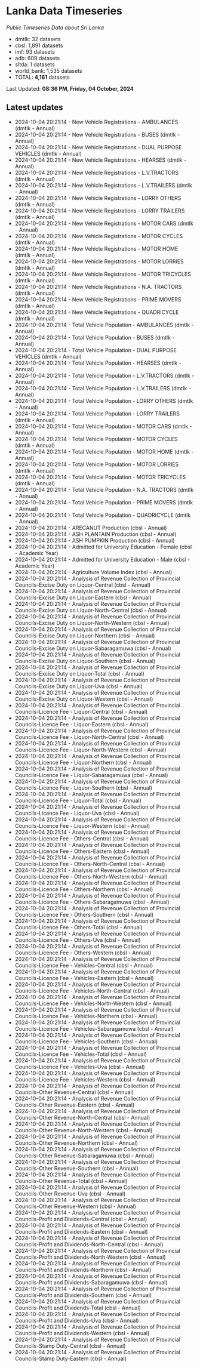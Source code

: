 # Lanka Data Timeseries
*Public Timeseries Data about Sri Lanka*

* dmtlk: 32 datasets
* cbsl: 1,891 datasets
* imf: 93 datasets
* adb: 609 datasets
* sltda: 1 datasets
* world_bank: 1,535 datasets
* TOTAL: **4,161** datasets

Last Updated: **08:36 PM, Friday, 04 October, 2024**

## Latest updates

* 2024-10-04 20:21:14 - New Vehicle Registrations - AMBULANCES (dmtlk - Annual)
* 2024-10-04 20:21:14 - New Vehicle Registrations - BUSES (dmtlk - Annual)
* 2024-10-04 20:21:14 - New Vehicle Registrations - DUAL PURPOSE VEHICLES (dmtlk - Annual)
* 2024-10-04 20:21:14 - New Vehicle Registrations - HEARSES (dmtlk - Annual)
* 2024-10-04 20:21:14 - New Vehicle Registrations - L.V.TRACTORS (dmtlk - Annual)
* 2024-10-04 20:21:14 - New Vehicle Registrations - L.V.TRAILERS (dmtlk - Annual)
* 2024-10-04 20:21:14 - New Vehicle Registrations - LORRY OTHERS (dmtlk - Annual)
* 2024-10-04 20:21:14 - New Vehicle Registrations - LORRY TRAILERS (dmtlk - Annual)
* 2024-10-04 20:21:14 - New Vehicle Registrations - MOTOR CARS (dmtlk - Annual)
* 2024-10-04 20:21:14 - New Vehicle Registrations - MOTOR CYCLES (dmtlk - Annual)
* 2024-10-04 20:21:14 - New Vehicle Registrations - MOTOR HOME (dmtlk - Annual)
* 2024-10-04 20:21:14 - New Vehicle Registrations - MOTOR LORRIES (dmtlk - Annual)
* 2024-10-04 20:21:14 - New Vehicle Registrations - MOTOR TRICYCLES (dmtlk - Annual)
* 2024-10-04 20:21:14 - New Vehicle Registrations - N.A. TRACTORS (dmtlk - Annual)
* 2024-10-04 20:21:14 - New Vehicle Registrations - PRIME MOVERS (dmtlk - Annual)
* 2024-10-04 20:21:14 - New Vehicle Registrations - QUADRICYCLE (dmtlk - Annual)
* 2024-10-04 20:21:14 - Total Vehicle Population - AMBULANCES (dmtlk - Annual)
* 2024-10-04 20:21:14 - Total Vehicle Population - BUSES (dmtlk - Annual)
* 2024-10-04 20:21:14 - Total Vehicle Population - DUAL PURPOSE VEHICLES (dmtlk - Annual)
* 2024-10-04 20:21:14 - Total Vehicle Population - HEARSES (dmtlk - Annual)
* 2024-10-04 20:21:14 - Total Vehicle Population - L.V.TRACTORS (dmtlk - Annual)
* 2024-10-04 20:21:14 - Total Vehicle Population - L.V.TRAILERS (dmtlk - Annual)
* 2024-10-04 20:21:14 - Total Vehicle Population - LORRY OTHERS (dmtlk - Annual)
* 2024-10-04 20:21:14 - Total Vehicle Population - LORRY TRAILERS (dmtlk - Annual)
* 2024-10-04 20:21:14 - Total Vehicle Population - MOTOR CARS (dmtlk - Annual)
* 2024-10-04 20:21:14 - Total Vehicle Population - MOTOR CYCLES (dmtlk - Annual)
* 2024-10-04 20:21:14 - Total Vehicle Population - MOTOR HOME (dmtlk - Annual)
* 2024-10-04 20:21:14 - Total Vehicle Population - MOTOR LORRIES (dmtlk - Annual)
* 2024-10-04 20:21:14 - Total Vehicle Population - MOTOR TRICYCLES (dmtlk - Annual)
* 2024-10-04 20:21:14 - Total Vehicle Population - N.A. TRACTORS (dmtlk - Annual)
* 2024-10-04 20:21:14 - Total Vehicle Population - PRIME MOVERS (dmtlk - Annual)
* 2024-10-04 20:21:14 - Total Vehicle Population - QUADRICYCLE (dmtlk - Annual)
* 2024-10-04 20:21:14 - ARECANUT Production (cbsl - Annual)
* 2024-10-04 20:21:14 - ASH PLANTAIN Production (cbsl - Annual)
* 2024-10-04 20:21:14 - ASH PUMPKIN Production (cbsl - Annual)
* 2024-10-04 20:21:14 - Admitted for University Education - Female (cbsl - Academic Year)
* 2024-10-04 20:21:14 - Admitted for University Education - Male (cbsl - Academic Year)
* 2024-10-04 20:21:14 - Agriculture Volume Index (cbsl - Annual)
* 2024-10-04 20:21:14 - Analysis of Revenue Collection of Provincial Councils-Excise Duty on Liquor-Central (cbsl - Annual)
* 2024-10-04 20:21:14 - Analysis of Revenue Collection of Provincial Councils-Excise Duty on Liquor-Eastern (cbsl - Annual)
* 2024-10-04 20:21:14 - Analysis of Revenue Collection of Provincial Councils-Excise Duty on Liquor-North-Central (cbsl - Annual)
* 2024-10-04 20:21:14 - Analysis of Revenue Collection of Provincial Councils-Excise Duty on Liquor-North-Western (cbsl - Annual)
* 2024-10-04 20:21:14 - Analysis of Revenue Collection of Provincial Councils-Excise Duty on Liquor-Northern (cbsl - Annual)
* 2024-10-04 20:21:14 - Analysis of Revenue Collection of Provincial Councils-Excise Duty on Liquor-Sabaragamuwa (cbsl - Annual)
* 2024-10-04 20:21:14 - Analysis of Revenue Collection of Provincial Councils-Excise Duty on Liquor-Southern (cbsl - Annual)
* 2024-10-04 20:21:14 - Analysis of Revenue Collection of Provincial Councils-Excise Duty on Liquor-Total (cbsl - Annual)
* 2024-10-04 20:21:14 - Analysis of Revenue Collection of Provincial Councils-Excise Duty on Liquor-Uva (cbsl - Annual)
* 2024-10-04 20:21:14 - Analysis of Revenue Collection of Provincial Councils-Excise Duty on Liquor-Western (cbsl - Annual)
* 2024-10-04 20:21:14 - Analysis of Revenue Collection of Provincial Councils-Licence Fee - Liquor-Central (cbsl - Annual)
* 2024-10-04 20:21:14 - Analysis of Revenue Collection of Provincial Councils-Licence Fee - Liquor-Eastern (cbsl - Annual)
* 2024-10-04 20:21:14 - Analysis of Revenue Collection of Provincial Councils-Licence Fee - Liquor-North-Central (cbsl - Annual)
* 2024-10-04 20:21:14 - Analysis of Revenue Collection of Provincial Councils-Licence Fee - Liquor-North-Western (cbsl - Annual)
* 2024-10-04 20:21:14 - Analysis of Revenue Collection of Provincial Councils-Licence Fee - Liquor-Northern (cbsl - Annual)
* 2024-10-04 20:21:14 - Analysis of Revenue Collection of Provincial Councils-Licence Fee - Liquor-Sabaragamuwa (cbsl - Annual)
* 2024-10-04 20:21:14 - Analysis of Revenue Collection of Provincial Councils-Licence Fee - Liquor-Southern (cbsl - Annual)
* 2024-10-04 20:21:14 - Analysis of Revenue Collection of Provincial Councils-Licence Fee - Liquor-Total (cbsl - Annual)
* 2024-10-04 20:21:14 - Analysis of Revenue Collection of Provincial Councils-Licence Fee - Liquor-Uva (cbsl - Annual)
* 2024-10-04 20:21:14 - Analysis of Revenue Collection of Provincial Councils-Licence Fee - Liquor-Western (cbsl - Annual)
* 2024-10-04 20:21:14 - Analysis of Revenue Collection of Provincial Councils-Licence Fee - Others-Central (cbsl - Annual)
* 2024-10-04 20:21:14 - Analysis of Revenue Collection of Provincial Councils-Licence Fee - Others-Eastern (cbsl - Annual)
* 2024-10-04 20:21:14 - Analysis of Revenue Collection of Provincial Councils-Licence Fee - Others-North-Central (cbsl - Annual)
* 2024-10-04 20:21:14 - Analysis of Revenue Collection of Provincial Councils-Licence Fee - Others-North-Western (cbsl - Annual)
* 2024-10-04 20:21:14 - Analysis of Revenue Collection of Provincial Councils-Licence Fee - Others-Northern (cbsl - Annual)
* 2024-10-04 20:21:14 - Analysis of Revenue Collection of Provincial Councils-Licence Fee - Others-Sabaragamuwa (cbsl - Annual)
* 2024-10-04 20:21:14 - Analysis of Revenue Collection of Provincial Councils-Licence Fee - Others-Southern (cbsl - Annual)
* 2024-10-04 20:21:14 - Analysis of Revenue Collection of Provincial Councils-Licence Fee - Others-Total (cbsl - Annual)
* 2024-10-04 20:21:14 - Analysis of Revenue Collection of Provincial Councils-Licence Fee - Others-Uva (cbsl - Annual)
* 2024-10-04 20:21:14 - Analysis of Revenue Collection of Provincial Councils-Licence Fee - Others-Western (cbsl - Annual)
* 2024-10-04 20:21:14 - Analysis of Revenue Collection of Provincial Councils-Licence Fee - Vehicles-Central (cbsl - Annual)
* 2024-10-04 20:21:14 - Analysis of Revenue Collection of Provincial Councils-Licence Fee - Vehicles-Eastern (cbsl - Annual)
* 2024-10-04 20:21:14 - Analysis of Revenue Collection of Provincial Councils-Licence Fee - Vehicles-North-Central (cbsl - Annual)
* 2024-10-04 20:21:14 - Analysis of Revenue Collection of Provincial Councils-Licence Fee - Vehicles-North-Western (cbsl - Annual)
* 2024-10-04 20:21:14 - Analysis of Revenue Collection of Provincial Councils-Licence Fee - Vehicles-Northern (cbsl - Annual)
* 2024-10-04 20:21:14 - Analysis of Revenue Collection of Provincial Councils-Licence Fee - Vehicles-Sabaragamuwa (cbsl - Annual)
* 2024-10-04 20:21:14 - Analysis of Revenue Collection of Provincial Councils-Licence Fee - Vehicles-Southern (cbsl - Annual)
* 2024-10-04 20:21:14 - Analysis of Revenue Collection of Provincial Councils-Licence Fee - Vehicles-Total (cbsl - Annual)
* 2024-10-04 20:21:14 - Analysis of Revenue Collection of Provincial Councils-Licence Fee - Vehicles-Uva (cbsl - Annual)
* 2024-10-04 20:21:14 - Analysis of Revenue Collection of Provincial Councils-Licence Fee - Vehicles-Western (cbsl - Annual)
* 2024-10-04 20:21:14 - Analysis of Revenue Collection of Provincial Councils-Other Revenue-Central (cbsl - Annual)
* 2024-10-04 20:21:14 - Analysis of Revenue Collection of Provincial Councils-Other Revenue-Eastern (cbsl - Annual)
* 2024-10-04 20:21:14 - Analysis of Revenue Collection of Provincial Councils-Other Revenue-North-Central (cbsl - Annual)
* 2024-10-04 20:21:14 - Analysis of Revenue Collection of Provincial Councils-Other Revenue-North-Western (cbsl - Annual)
* 2024-10-04 20:21:14 - Analysis of Revenue Collection of Provincial Councils-Other Revenue-Northern (cbsl - Annual)
* 2024-10-04 20:21:14 - Analysis of Revenue Collection of Provincial Councils-Other Revenue-Sabaragamuwa (cbsl - Annual)
* 2024-10-04 20:21:14 - Analysis of Revenue Collection of Provincial Councils-Other Revenue-Southern (cbsl - Annual)
* 2024-10-04 20:21:14 - Analysis of Revenue Collection of Provincial Councils-Other Revenue-Total (cbsl - Annual)
* 2024-10-04 20:21:14 - Analysis of Revenue Collection of Provincial Councils-Other Revenue-Uva (cbsl - Annual)
* 2024-10-04 20:21:14 - Analysis of Revenue Collection of Provincial Councils-Other Revenue-Western (cbsl - Annual)
* 2024-10-04 20:21:14 - Analysis of Revenue Collection of Provincial Councils-Profit and Dividends-Central (cbsl - Annual)
* 2024-10-04 20:21:14 - Analysis of Revenue Collection of Provincial Councils-Profit and Dividends-Eastern (cbsl - Annual)
* 2024-10-04 20:21:14 - Analysis of Revenue Collection of Provincial Councils-Profit and Dividends-North-Central (cbsl - Annual)
* 2024-10-04 20:21:14 - Analysis of Revenue Collection of Provincial Councils-Profit and Dividends-North-Western (cbsl - Annual)
* 2024-10-04 20:21:14 - Analysis of Revenue Collection of Provincial Councils-Profit and Dividends-Northern (cbsl - Annual)
* 2024-10-04 20:21:14 - Analysis of Revenue Collection of Provincial Councils-Profit and Dividends-Sabaragamuwa (cbsl - Annual)
* 2024-10-04 20:21:14 - Analysis of Revenue Collection of Provincial Councils-Profit and Dividends-Southern (cbsl - Annual)
* 2024-10-04 20:21:14 - Analysis of Revenue Collection of Provincial Councils-Profit and Dividends-Total (cbsl - Annual)
* 2024-10-04 20:21:14 - Analysis of Revenue Collection of Provincial Councils-Profit and Dividends-Uva (cbsl - Annual)
* 2024-10-04 20:21:14 - Analysis of Revenue Collection of Provincial Councils-Profit and Dividends-Western (cbsl - Annual)
* 2024-10-04 20:21:14 - Analysis of Revenue Collection of Provincial Councils-Stamp Duty-Central (cbsl - Annual)
* 2024-10-04 20:21:14 - Analysis of Revenue Collection of Provincial Councils-Stamp Duty-Eastern (cbsl - Annual)
